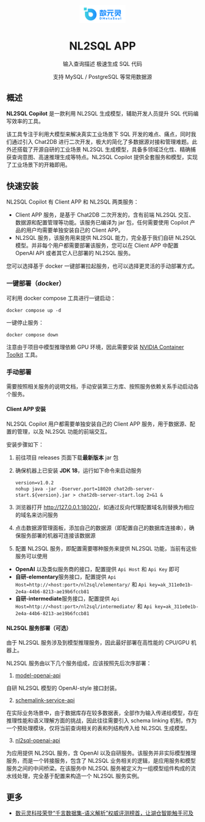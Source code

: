 <div align="center">
<img src="./docs/logo.png" alt="icon" width="120px"/>
<h1 align="center">NL2SQL APP</h1>

输入查询描述 极速生成 SQL 代码

支持 MySQL / PostgreSQL 等常用数据源

</div>

## 概述

**NL2SQL Copilot** 是一款利用 NL2SQL 生成模型，辅助开发人员提升 SQL 代码编写效率的工具。

该工具专注于利用大模型来解决真实工业场景下 SQL 开发的难点、痛点，同时我们通过引入 Chat2DB 进行二次开发，极大的简化了多数据源对接和管理难题。此外还搭载了开源自研的工业场景 NL2SQL 生成模型，具备多领域泛化性、精确捕获查询意图、高速推理生成等特点。NL2SQL Copilot 提供全套服务和模型，实现了工业场景下的开箱即用。

## 快速安装

NL2SQL Copilot 有 Client APP 和 NL2SQL 两类服务：

- Client APP 服务，是基于 Chat2DB 二次开发的，含有前端 NL2SQL 交互、数据源和配置管理等功能。该服务已编译为 jar 包，任何需要使用 Copilot 产品的用户均需要单独安装自己的 Client APP。
- NL2SQL 服务，该服务用来提供 NL2SQL 能力，完全基于我们自研 NL2SQL 模型。并非每个用户都需要部署该服务，您可以在 Client APP 中配置 OpenAI API 或者其它人已部署的 NL2SQL 服务。

您可以选择基于 docker 一键部署拉起服务，也可以选择更灵活的手动部署方式。

### 一键部署（docker）

可利用 docker compose 工具进行一键启动：

```
docker compose up -d
```

一键停止服务：

```
docker compose down
```

注意由于项目中模型推理依赖 GPU 环境，因此需要安装 [NVIDIA Container Toolkit](https://docs.nvidia.com/datacenter/cloud-native/container-toolkit/latest/index.html) 工具。

### 手动部署

需要按照相关服务的说明文档，手动安装第三方库、按照服务依赖关系手动启动各个服务。

#### Client APP 安装

NL2SQL Copilot 用户都需要单独安装自己的 Client APP 服务，用于数据源、配置的管理，以及 NL2SQL 功能的前端交互。

安装步骤如下：

1. 前往项目 releases 页面下载**最新版本** jar 包

2. 确保机器上已安装 **JDK 18**，运行如下命令来启动服务

    ```
    version=v1.0.2
    nohup java -jar -Dserver.port=18020 chat2db-server-start.${version}.jar > chat2db-server-start.log 2>&1 &
    ```

3. 浏览器打开 <http://127.0.0.1:18020/>，如通过反向代理配置域名则替换为相应的域名来访问服务

4. 点击数据源管理面板，添加自己的数据源（即配置自己的数据库连接串），确保服务部署的机器可连接该数据源

5. 配置 NL2SQL 服务，即配置需要哪种服务来提供 NL2SQL 功能，当前有这些服务可以使用

  - **OpenAI** 以及类似服务商的接口，配置提供 `Api Host` 和 `Api Key` 即可
  - **自研-elementary**服务接口，配置提供 `Api Host=http://<host:port>/nl2sql/elementary/` 和 `Api key=ak_311e0e1b-2e4a-44b6-8213-ae19b6fccb81`
  - **自研-intermediate**服务接口，配置提供 `Api Host=http://<host:port>/nl2sql/intermediate/` 和 `Api key=ak_311e0e1b-2e4a-44b6-8213-ae19b6fccb81`

#### NL2SQL 服务部署（可选）

由于 NL2SQL 服务涉及到模型推理服务，因此最好部署在高性能的 CPU/GPU 机器上。

NL2SQL 服务由以下几个服务组成，应该按照先后次序部署：

1. [model-openai-api](model-openai-api/README.md)

自研 NL2SQL 模型的 OpenAI-style 接口封装。

2. [schemalink-service-api](schemalink-service-api/README.md)

在实际业务场景中，由于数据库存在较多数据表，全部作为输入传递给模型，存在推理性能和语义理解方面的挑战，因此往往需要引入 schema linking 机制，作为一个预处理模块，仅将当前查询相关的表和列结构传入给 NL2SQL 生成模型。

3. [nl2sql-openai-api](nl2sql-openai-api/README.md)

为应用提供 NL2SQL 服务，含 OpenAI 以及自研服务。该服务并非实际模型推理服务，而是一个转接服务，包含了 NL2SQL 业务相关的逻辑，是应用服务和模型服务之间的中间桥梁。在该服务中 NL2SQL 服务被定义为一组模型组件构成的流水线处理，完全基于配置来构造一个 NL2SQL 服务实例。

## 更多

- [数元灵科技荣登“千言数据集-语义解析”权威评测榜首，让湖仓智能触手可及](https://zhuanlan.zhihu.com/p/625128670)
